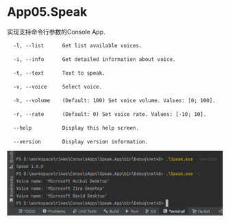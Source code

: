 # App05.Speak

实现支持命令行参数的Console App.

```shell
  -l, --list      Get list available voices.

  -i, --info      Get detailed information about voice.

  -t, --text      Text to speak.

  -v, --voice     Select voice.

  -h, --volume    (Default: 100) Set voice volume. Values: [0; 100].

  -r, --rate      (Default: 0) Set voice rate. Values: [-10; 10].

  --help          Display this help screen.

  --version       Display version information.
```

![](./Assets/160002.png)
